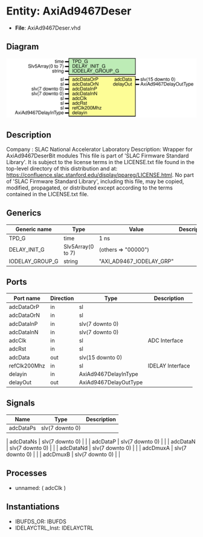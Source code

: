 # Entity: AxiAd9467Deser

- **File**: AxiAd9467Deser.vhd
## Diagram

![Diagram](AxiAd9467Deser.svg "Diagram")
## Description

Company    : SLAC National Accelerator Laboratory
Description: Wrapper for AxiAd9467DeserBit modules
This file is part of 'SLAC Firmware Standard Library'.
It is subject to the license terms in the LICENSE.txt file found in the
top-level directory of this distribution and at:
   https://confluence.slac.stanford.edu/display/ppareg/LICENSE.html.
No part of 'SLAC Firmware Standard Library', including this file,
may be copied, modified, propagated, or distributed except according to
the terms contained in the LICENSE.txt file.
## Generics

| Generic name    | Type              | Value                    | Description |
| --------------- | ----------------- | ------------------------ | ----------- |
| TPD_G           | time              | 1 ns                     |             |
| DELAY_INIT_G    | Slv5Array(0 to 7) | (others => "00000")      |             |
| IODELAY_GROUP_G | string            | "AXI_AD9467_IODELAY_GRP" |             |
## Ports

| Port name    | Direction | Type                  | Description      |
| ------------ | --------- | --------------------- | ---------------- |
| adcDataOrP   | in        | sl                    |                  |
| adcDataOrN   | in        | sl                    |                  |
| adcDataInP   | in        | slv(7 downto 0)       |                  |
| adcDataInN   | in        | slv(7 downto 0)       |                  |
| adcClk       | in        | sl                    | ADC Interface    |
| adcRst       | in        | sl                    |                  |
| adcData      | out       | slv(15 downto 0)      |                  |
| refClk200Mhz | in        | sl                    | IDELAY Interface |
| delayin      | in        | AxiAd9467DelayInType  |                  |
| delayOut     | out       | AxiAd9467DelayOutType |                  |
## Signals

| Name             | Type            | Description |
| ---------------- | --------------- | ----------- |
| adcDataPs        | slv(7 downto 0) |             |
| 
      adcDataNs | slv(7 downto 0) |             |
| 
      adcDataP  | slv(7 downto 0) |             |
| 
      adcDataN  | slv(7 downto 0) |             |
| 
      adcDataNd | slv(7 downto 0) |             |
| 
      adcDmuxA  | slv(7 downto 0) |             |
| 
      adcDmuxB  | slv(7 downto 0) |             |
## Processes
- unnamed: ( adcClk )
## Instantiations

- IBUFDS_OR: IBUFDS
- IDELAYCTRL_Inst: IDELAYCTRL
